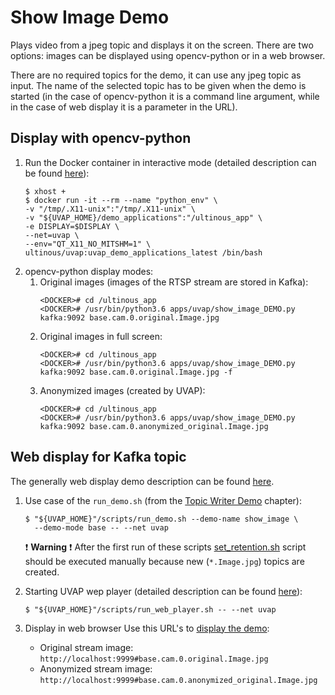 # Show Image Demo

Plays video from a jpeg topic and displays it on the screen. There are two
options: images can be displayed using opencv-python or in a web browser.

There are no required topics for the demo, it can use any jpeg topic as input. The
name of the selected topic has to be given when the demo is started
(in the case of opencv-python it is a command line argument, while in the case of
web display it is a parameter in the URL).

## Display with opencv-python

1. Run the Docker container in interactive mode (detailed description can be found [here](../quick_start_guide.md#interactiveDockerMode)):
   ```
   $ xhost +
   $ docker run -it --rm --name "python_env" \
   -v "/tmp/.X11-unix":"/tmp/.X11-unix" \
   -v "${UVAP_HOME}/demo_applications":"/ultinous_app" \
   -e DISPLAY=$DISPLAY \
   --net=uvap \
   --env="QT_X11_NO_MITSHM=1" \
   ultinous/uvap:uvap_demo_applications_latest /bin/bash
   ```
1. opencv-python display modes:
   1. Original images (images of the RTSP stream are stored in Kafka):
      ```
      <DOCKER># cd /ultinous_app
      <DOCKER># /usr/bin/python3.6 apps/uvap/show_image_DEMO.py kafka:9092 base.cam.0.original.Image.jpg
      ```
   1. Original images in full screen:
      ```
      <DOCKER># cd /ultinous_app
      <DOCKER># /usr/bin/python3.6 apps/uvap/show_image_DEMO.py kafka:9092 base.cam.0.original.Image.jpg -f
      ```
   1. Anonymized images (created by UVAP):
      ```
      <DOCKER># cd /ultinous_app
      <DOCKER># /usr/bin/python3.6 apps/uvap/show_image_DEMO.py kafka:9092 base.cam.0.anonymized_original.Image.jpg
      ```

## Web display for Kafka topic
The generally web display demo description can be found [here](../quick_start_guide.md#webDisplay).

1. Use case of the `run_demo.sh` (from the [Topic Writer Demo](../quick_start_guide.md#topicWriterDemoStarting) chapter):
   ```
   $ "${UVAP_HOME}"/scripts/run_demo.sh --demo-name show_image \
     --demo-mode base -- --net uvap
   ```
   :exclamation: **Warning** :exclamation: After the first run of these scripts
    [set_retention.sh](../quick_start_guide.md#setRetention) script should be executed
    manually because new (`*.Image.jpg`) topics are created.

1. Starting UVAP wep player (detailed description can be found [here](../quick_start_guide.md#playInTheBowser)):
   ```
   $ "${UVAP_HOME}"/scripts/run_web_player.sh -- --net uvap
   ```

1. Display in web browser
   Use this URL's to [display the demo](../quick_start_guide.md#inTheBowser):
   - Original stream image: `http://localhost:9999#base.cam.0.original.Image.jpg`
   - Anonymized stream image: `http://localhost:9999#base.cam.0.anonymized_original.Image.jpg`
